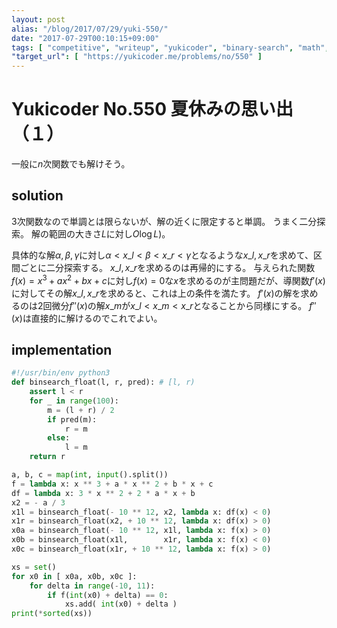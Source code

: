 ```yaml
---
layout: post
alias: "/blog/2017/07/29/yuki-550/"
date: "2017-07-29T00:10:15+09:00"
tags: [ "competitive", "writeup", "yukicoder", "binary-search", "math", "differential" ]
"target_url": [ "https://yukicoder.me/problems/no/550" ]
---
```


# Yukicoder No.550 夏休みの思い出（１）

一般に$n$次関数でも解けそう。

## solution

$3$次関数なので単調とは限らないが、解の近くに限定すると単調。
うまく二分探索。
解の範囲の大きさ$L$に対し$O\log L)$。

具体的な解$\alpha, \beta, \gamma$に対し$\alpha \lt x\_l \lt \beta \lt x\_r \lt \gamma$となるような$x\_l, x\_r$を求めて、区間ごとに二分探索する。
$x\_l, x\_r$を求めるのは再帰的にする。
与えられた関数$f(x) = x^3 + ax^2 + bx + c$に対し$f(x) = 0$な$x$を求めるのが主問題だが、導関数$f'(x)$に対してその解$x\_l, x\_r$を求めると、これは上の条件を満たす。
$f'(x)$の解を求めるのは$2$回微分$f''(x)$の解$x\_m$が$x\_l \lt x\_m \lt x\_r$となることから同様にする。
$f''(x)$は直接的に解けるのでこれでよい。

## implementation

``` python
#!/usr/bin/env python3
def binsearch_float(l, r, pred): # [l, r)
    assert l < r
    for _ in range(100):
        m = (l + r) / 2
        if pred(m):
            r = m
        else:
            l = m
    return r

a, b, c = map(int, input().split())
f = lambda x: x ** 3 + a * x ** 2 + b * x + c
df = lambda x: 3 * x ** 2 + 2 * a * x + b
x2 = - a / 3
x1l = binsearch_float(- 10 ** 12, x2, lambda x: df(x) < 0)
x1r = binsearch_float(x2, + 10 ** 12, lambda x: df(x) > 0)
x0a = binsearch_float(- 10 ** 12, x1l, lambda x: f(x) > 0)
x0b = binsearch_float(x1l,        x1r, lambda x: f(x) < 0)
x0c = binsearch_float(x1r, + 10 ** 12, lambda x: f(x) > 0)

xs = set()
for x0 in [ x0a, x0b, x0c ]:
    for delta in range(-10, 11):
        if f(int(x0) + delta) == 0:
            xs.add( int(x0) + delta )
print(*sorted(xs))
```
